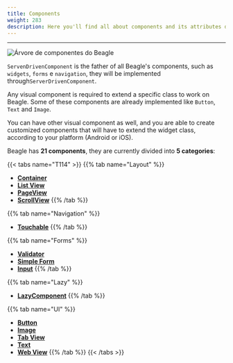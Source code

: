 ```yaml
---
title: Components
weight: 283
description: Here you'll find all about components and its attributes details.
---
```


---

![&#xC1;rvore de componentes do Beagle](/components-01-beagle.png)

`ServenDrivenComponent`  is the father of all Beagle's components, such as `widgets`, `forms` e `navigation`, they will be implemented through`ServerDrivenComponent`.

Any visual component is required to extend a specific class to work on Beagle. Some of these components are already implemented like `Button`, `Text` and `Image`.

You can have other visual component as well, and you are able to create customized components that will have to extend the widget class, according to your platform \(Android or iOS\). 

Beagle has **21 components**, they are currently divided into **5 categories**:

{{< tabs name="T114" >}}
{{% tab name="Layout" %}}
* [**Container**](https://docs.usebeagle.io/api/componentes/layout/container)
* [**List View**](https://docs.usebeagle.io/api/componentes/layout/listview)
* [**PageView**](https://docs.usebeagle.io/api/componentes/layout/pageview)
* [**ScrollView**](https://docs.usebeagle.io/api/componentes/layout/scrollview)
{{% /tab %}}

{{% tab name="Navigation" %}}
* [**Touchable**](https://docs.usebeagle.io/v/v1.0-en/api/components/navigation-1#touchable)
{{% /tab %}}

{{% tab name="Forms" %}}
* [**Validator**](form/validator)
* [**Simple Form**](form/simple-form)
* [**Input**](ui/textinput)
{{% /tab %}}

{{% tab name="Lazy" %}}
* [**LazyComponent**](https://docs.usebeagle.io/api/componentes/lazy)
{{% /tab %}}

{{% tab name="UI" %}}
* [**Button**](https://docs.usebeagle.io/api/componentes/ui/button)
* [**Image**](https://docs.usebeagle.io/api/componentes/ui/image)
* [**Tab View**](https://docs.usebeagle.io/api/componentes/ui/tabview)
* [**Text**](https://docs.usebeagle.io/api/componentes/ui/text)
* [**Web View**](https://docs.usebeagle.io/api/componentes/ui/webview)
{{% /tab %}}
{{< /tabs >}}
